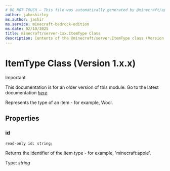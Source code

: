 ```yaml
---
# DO NOT TOUCH — This file was automatically generated by @minecraft/api-docs-generator, to report problems file an issue at https://github.com/Mojang/minecraft-scripting-libraries
author: jakeshirley
ms.author: jashir
ms.service: minecraft-bedrock-edition
ms.date: 02/10/2025
title: minecraft/server-1xx.ItemType Class
description: Contents of the @minecraft/server.ItemType class (Version 1.x.x).
---
```

# ItemType Class (Version 1.x.x)

> [!IMPORTANT]
> This documentation is for an older version of this module. Go to the latest documentation [*here*](../../../scriptapi/minecraft/server/ItemType.md).

Represents the type of an item - for example, Wool.

## Properties

### **id**
`read-only id: string;`

Returns the identifier of the item type - for example, 'minecraft:apple'.

Type: *string*
